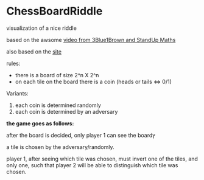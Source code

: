 # ChessBoardRiddle
visualization of a nice riddle

based on the awsome [video from 3Blue1Brown and StandUp Maths](https://www.youtube.com/watch?v=as7Gkm7Y7h4)

also based on the [site](https://datagenetics.com/blog/december12014/index.html)

rules:

* there is a board of size  2^n X 2^n
* on each tile on the board there is a coin (heads or tails <=> 0/1)

Variants:

1) each coin is determined randomly
2) each coin is determined by an adversary

**the game goes as follows:**
  
  after the board is decided, only player 1 can see the boardץ
  
  a tile is chosen by the adversary/randomly.
  
  player 1, after seeing which tile was chosen, must invert one of the tiles, and only one, such that player 2 will be able to distinguish which tile was chosen.
